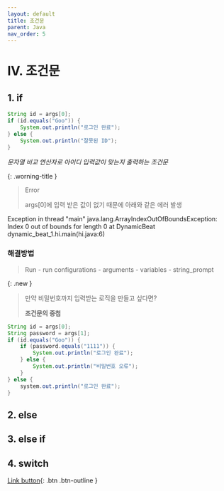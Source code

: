 ```yaml
---
layout: default
title: 조건문
parent: Java
nav_order: 5
---
```


# IV. 조건문

## 1. if

```java
String id = args[0];
if (id.equals("Goo")) {
	System.out.println("로그인 완료");
} else {
	System.out.println("잘못된 ID");
}
```
_문자열 비교 연산자로 아이디 입력값이 맞는지 출력하는 조건문_

{: .worning-title }
> Error
>
> args[0]에 입력 받은 값이 없기 때문에 아래와 같은 에러 발생

<div class="code-example" markdown="1">
Exception in thread "main" java.lang.ArrayIndexOutOfBoundsException:
Index 0 out of bounds for length 0 at DynamicBeat dynamic_beat_1.hi.main(hi.java:6)
</div>

### **해결방법**
> Run - run configurations - arguments - variables - string_prompt

{: .new }
> 만약 비밀번호까지 입력받는 로직을 만들고 싶다면?
>
> **조건문의 중첩**

```java
String id = args[0];
String password = args[1];
if (id.equals("Goo")) {
	if (password.equals("1111")) {
		System.out.println("로그인 완료");
	} else {
		System.out.println("비밀번호 오류");
	}
} else {
	system.out.println("로그인 완료");
}
```

## 2. else
## 3. else if
## 4. switch


[Link button](https://opentutorials.org/course/1223/5335){: .btn .btn-outline }